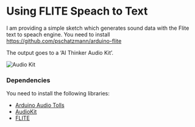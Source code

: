 # Using FLITE Speach to Text

I am providing a simple sketch which generates sound data with the Flite text to speach engine.
You need to install https://github.com/pschatzmann/arduino-flite

The output goes to a ‘AI Thinker Audio Kit’.

<img src="https://pschatzmann.github.io/arduino-audio-tools/resources/audio-toolkit.png" alt="Audio Kit" />

### Dependencies

You need to install the following libraries:

- [Arduino Audio Tolls](https://github.com/pschatzmann/arduino-audio-tools)
- [AudioKit](https://github.com/pschatzmann/arduino-audiokit)
- [FLITE](https://github.com/pschatzmann/arduino-flite)



